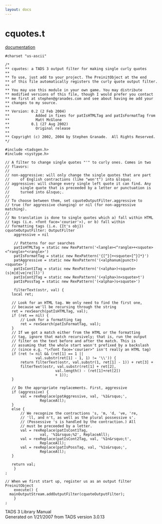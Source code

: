```yaml
---
layout: docs
---
```

# cquotes.t

[documentation](../file/cquotes.t.html)

    #charset "us-ascii"

    /*
    ** cquotes: a TADS 3 output filter for making single curly quotes
    **
    ** To use, just add to your project. The PreinitObject at the end
    ** of this file automatically registers the curly quote output filter.
    **
    ** You may use this module in your own game. You may distribute
    ** modified versions of this file, though I would prefer you contact
    ** me first at stephen@granades.com and see about having me add your
    ** changes to my source.
    **
    ** Version: 0.2 (2 Feb 2004)
    **            Added in fixes for patIsHTMLTag and patIsFormatTag from
    **            Matt McGlone
    **          0.1 (27 Aug 2002)
    **            Original release
    **
    ** Copyright (c) 2002, 2004 by Stephen Granade.  All Rights Reserved.
    */

    #include <tadsgen.h>
    #include <systype.h>

    // A filter to change single quotes "'" to curly ones. Comes in two
    // flavors:
    //
    // non-aggressive: will only change the single quotes that are part
    //     of English contractions (like "won't") into &lsquo;
    // aggressive: will change every single left quote it can find. Any
    //     single quote that is preceeded by a letter or punctuation is
    //     turned into &lsquo;.
    //
    // To choose between them, set cquoteOutputFilter.aggressive to
    // true (for aggressive changing) or nil (for non-aggressive matching).
    //
    // No translation is done to single quotes which a) fall within HTML
    // tags (i.e. <font face='courier'>), or b) fall within
    // formatting tags (i.e. {It's obj})
    cquoteOutputFilter: OutputFilter
        aggressive = nil

        // Patterns for our searches
        patIsHTMLTag = static new RexPattern('<langle><^rangle>+<squote><^rangle>*<rangle>')
        patIsFormatTag = static new RexPattern('{[^}]+<squote>[^}]*}')
        patAggressive = static new RexPattern('(<alphanum|punct>)<squote>')
        patIsCont1Tag = static new RexPattern('(<alpha>)<squote>(s|m|d|ve|re|ll)')
        patIsCont2Tag = static new RexPattern('(<alpha>)n<squote>t')
        patIsPossTag = static new RexPattern('(<alpha>)s<squote>')

        filterText(ostr, val) {
       local ret;

       // Look for an HTML tag. We only need to find the first one,
       // because we'll be recursing through the string
       ret = rexSearch(patIsHTMLTag, val);
       if (ret == nil) {
           // Look for a formatting tag
           ret = rexSearch(patIsFormatTag, val);
       }
       // If we got a match either from the HTML or the formatting
       // tag, ignore that match recursively; that is, run the output
       // filter on the text before and after the match. This is
       // assuming that the whole start wasn't prefixed by a backslash
       // (since e.g. "\<font face='courier>" isn't really an HTML tag)
       if (ret != nil && (ret[1] == 1 ||
                  val.substr(ret[1] - 1, 1) != '\\')) {
           return filterText(ostr, val.substr(1, ret[1] - 1)) + ret[3] +
           filterText(ostr, val.substr(ret[1] + ret[2],
                           val.length() - (ret[1]+ret[2])
                           + 1));
       }

       // Do the appropriate replacements. First, aggressive
       if (aggressive) {
           val = rexReplace(patAggressive, val, '%1&rsquo;',
                    ReplaceAll);
       }
       else {
           // We recognize the contractions 's, 'm, 'd, 've, 're,
           // 'll, and n't, as well as the plural possessive s'.
           // (Possessive 's is handled by the contraction.) All
           // must be preceeded by a letter.
           val = rexReplace(patIsCont1Tag,
                    val, '%1&rsquo;%2', ReplaceAll);
           val = rexReplace(patIsCont2Tag, val, '%1n&rsquo;t',
                    ReplaceAll);
           val = rexReplace(patIsPossTag, val, '%1s&rsquo;',
                    ReplaceAll);
       }

       return val;
        }
    ;

    // When we first start up, register us as an output filter
    PreinitObject
        execute() {
      mainOutputStream.addOutputFilter(cquoteOutputFilter);
        }
    ;

<div class="ftr">

TADS 3 Library Manual  
Generated on 1/21/2007 from TADS version 3.0.13

</div>
